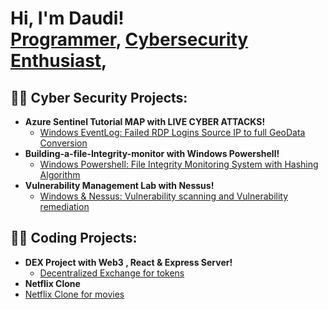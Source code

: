 <h1>Hi, I'm Daudi! <br/><a href="https://github.com/deegold27">Programmer</a>, <a href="https://www.linkedin.com/in/daudi-w-a05859156/">Cybersecurity Enthusiast</a>,</h1>

<h2>👨‍💻 Cyber Security Projects:</h2>

- <b>Azure Sentinel Tutorial MAP with LIVE CYBER ATTACKS!</b>
  - [Windows EventLog: Failed RDP Logins Source IP to full GeoData Conversion](https://github.com/deegold27/Failed_RDP_GEO)
- <b>Building-a-file-Integrity-monitor with Windows Powershell!</b>
  - [Windows Powershell: File Integrity Monitoring System with Hashing Algorithm](https://github.com/deegold27/Build-a-file-Integrity-monitor.git)
 - <b>Vulnerability Management Lab with Nessus!</b>
   - [Windows & Nessus: Vulnerability scanning and Vulnerability remediation](https://github.com/deegold27/VM.git)
  
  
<h2>👨‍💻 Coding Projects:</h2>

 - <b>DEX Project with Web3 , React & Express Server!</b>
   - [Decentralized Exchange for tokens](https://github.com/deegold27/DEX)      
  - <b>Netflix Clone</b>
   - [Netflix Clone for movies](https://github.com/deegold27/Netflix-)      

<!--
**Deegold27/Daudi** is a ✨ _special_ ✨ repository because its `README.md` (this file) appears on your GitHub profile.

Here are some ideas to get you started:

- 🔭 I’m currently working on cybersecurity projects.
- 🌱 I’m currently studying to security plus qualification.

- 📫 How to reach me: ...
-->
